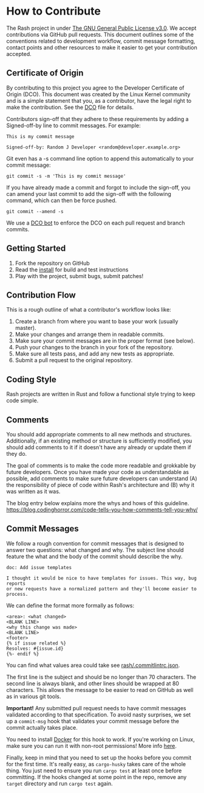 # How to Contribute

The Rash project in under [The GNU General Public License v3.0](LICENSE). We accept contributions
via GitHub pull requests. This document outlines some of the conventions related to
development workflow, commit message formatting, contact points and other
resources to make it easier to get your contribution accepted.

## Certificate of Origin

By contributing to this project you agree to the Developer Certificate of
Origin (DCO). This document was created by the Linux Kernel community and is a
simple statement that you, as a contributor, have the legal right to make the
contribution. See the [DCO](DCO) file for details.

Contributors sign-off that they adhere to these requirements by adding a
Signed-off-by line to commit messages. For example:

```text
This is my commit message

Signed-off-by: Random J Developer <random@developer.example.org>
```

Git even has a -s command line option to append this automatically to your
commit message:

```shell
git commit -s -m 'This is my commit message'
```

If you have already made a commit and forgot to include the sign-off, you can amend your last commit
to add the sign-off with the following command, which can then be force pushed.

```shell
git commit --amend -s
```

We use a [DCO bot](https://github.com/apps/dco) to enforce the DCO on each pull
request and branch commits.

## Getting Started

1. Fork the repository on GitHub
1. Read the [install](INSTALL.md) for build and test instructions
1. Play with the project, submit bugs, submit patches!

## Contribution Flow

This is a rough outline of what a contributor's workflow looks like:

1. Create a branch from where you want to base your work (usually master).
1. Make your changes and arrange them in readable commits.
1. Make sure your commit messages are in the proper format (see below).
1. Push your changes to the branch in your fork of the repository.
1. Make sure all tests pass, and add any new tests as appropriate.
1. Submit a pull request to the original repository.

## Coding Style

Rash projects are written in Rust and follow a functional style trying to keep code simple.

## Comments

You should add appropriate comments to all new methods and structures.
Additionally, if an existing method or structure is sufficiently modified, you should
add comments to it if it doesn't have any already or update them if they do.

The goal of comments is to make the code more readable and grokkable by future developers. Once you
have made your code as understandable as possible, add comments to make sure future developers can
understand (A) the responsibility of piece of code within Rash's architecture and (B) why it
was written as it was.

The blog entry below explains more the whys and hows of this guideline.
<https://blog.codinghorror.com/code-tells-you-how-comments-tell-you-why/>

## Commit Messages

We follow a rough convention for commit messages that is designed to answer two
questions: what changed and why. The subject line should feature the what and
the body of the commit should describe the why.

```text
doc: Add issue templates

I thought it would be nice to have templates for issues. This way, bug reports
or new requests have a normalized pattern and they'll become easier to process.
```

We can define the format more formally as follows:

```text
<area>: <what changed>
<BLANK LINE>
<why this change was made>
<BLANK LINE>
<footer>
{% if issue related %}
Resolves: #{issue.id}
{%- endif %}
```

You can find what values area could take see
[rash/.commitlintrc.json](https://github.com/rash-sh/rash-sh.github.io/blob/master/.commitlintrc.json).

The first line is the subject and should be no longer than 70 characters. The
second line is always blank, and other lines should be wrapped at 80 characters.
This allows the message to be easier to read on GitHub as well as in various
git tools.

**Important!** Any submitted pull request needs to have commit messages validated according
to that specification. To avoid nasty surprises, we set up a `commit-msg` hook that validates
your commit message before the commit actually takes place.

You need to install [Docker](https://docs.docker.com/engine/install/) for this hook to work.
If you're working on Linux, make sure you can run it with non-root permissions! More info
[here](https://docs.docker.com/engine/install/linux-postinstall/).

Finally, keep in mind that you need to set up the hooks before you commit for the first time.
It's really easy, as `cargo-husky` takes care of the whole thing. You just need to ensure you
run `cargo test` at least once before committing. If the hooks changed at some point in the repo,
remove any `target` directory and run `cargo test` again.
